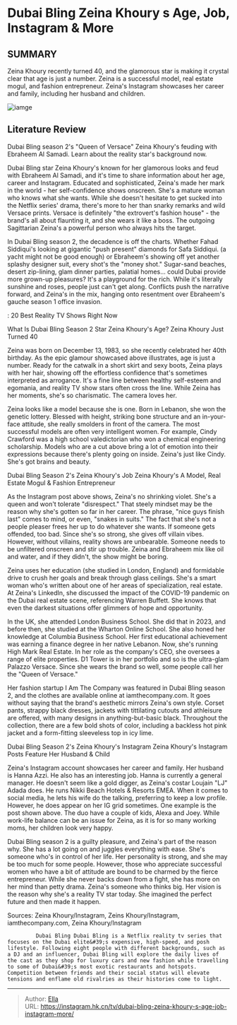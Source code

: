 # Dubai Bling Zeina Khoury s Age, Job, Instagram &amp; More


## SUMMARY 



  Zeina Khoury recently turned 40, and the glamorous star is making it crystal clear that age is just a number.   Zeina is a successful model, real estate mogul, and fashion entrepreneur.   Zeina&#39;s Instagram showcases her career and family, including her husband and children.  

![iamge](https://static1.srcdn.com/wordpress/wp-content/uploads/2023/12/zeina-khoury-dubai-bling-season-2-star-wearing-black-and-white-versace-jacket.jpg)

## Literature Review
Dubai Bling season 2&#39;s &#34;Queen of Versace&#34; Zeina Khoury&#39;s feuding with Ebraheem Al Samadi. Learn about the reality star&#39;s background now. 




Dubai Bling star Zeina Khoury&#39;s known for her glamorous looks and feud with Ebraheem Al Samadi, and it&#39;s time to share information about her age, career and Instagram. Educated and sophisticated, Zeina&#39;s made her mark in the world - her self-confidence shows onscreen. She&#39;s a mature woman who knows what she wants. While she doesn&#39;t hesitate to get sucked into the Netflix series&#39; drama, there&#39;s more to her than snarky remarks and wild Versace prints. Versace is definitely &#34;the extrovert&#39;s fashion house&#34; - the brand&#39;s all about flaunting it, and she wears it like a boss. The outgoing Sagittarian Zeina&#39;s a powerful person who always hits the target.




In Dubai Bling season 2, the decadence is off the charts. Whether Fahad Siddiqui&#39;s looking at gigantic &#34;push present&#34; diamonds for Safa Siddiqui. (a yacht might not be good enough) or Ebraheem&#39;s showing off yet another splashy designer suit, every shot&#39;s the &#34;money shot.&#34; Sugar-sand beaches, desert zip-lining, glam dinner parties, palatial homes... could Dubai provide more grown-up pleasures? It&#39;s a playground for the rich. While it&#39;s literally sunshine and roses, people just can&#39;t get along. Conflicts push the narrative forward, and Zeina&#39;s in the mix, hanging onto resentment over Ebraheem&#39;s gauche season 1 office invasion.

 : 20 Best Reality TV Shows Right Now


 What Is Dubai Bling Season 2 Star Zeina Khoury&#39;s Age? 
Zeina Khoury Just Turned 40

 

Zeina was born on December 13, 1983, so she recently celebrated her 40th birthday. As the epic glamour showcased above illustrates, age is just a number. Ready for the catwalk in a short skirt and sexy boots, Zeina plays with her hair, showing off the effortless confidence that&#39;s sometimes interpreted as arrogance. It&#39;s a fine line between healthy self-esteem and egomania, and reality TV show stars often cross the line. While Zeina has her moments, she&#39;s so charismatic. The camera loves her.




Zeina looks like a model because she is one. Born in Lebanon, she won the genetic lottery. Blessed with height, striking bone structure and an in-your-face attitude, she really smolders in front of the camera. The most successful models are often very intelligent women. For example, Cindy Crawford was a high school valedictorian who won a chemical engineering scholarship. Models who are a cut above bring a lot of emotion into their expressions because there&#39;s plenty going on inside. Zeina&#39;s just like Cindy. She&#39;s got brains and beauty.



 Dubai Bling Season 2&#39;s Zeina Khoury&#39;s Job 
Zeina Khoury&#39;s A Model, Real Estate Mogul &amp; Fashion Entrepreneur

 

As the Instagram post above shows, Zeina&#39;s no shrinking violet. She&#39;s a queen and won&#39;t tolerate &#34;disrespect.&#34; That steely mindset may be the reason why she&#39;s gotten so far in her career. The phrase, &#34;nice guys finish last&#34; comes to mind, or even, &#34;snakes in suits.&#34; The fact that she&#39;s not a people pleaser frees her up to do whatever she wants. If someone gets offended, too bad. Since she&#39;s so strong, she gives off villain vibes. However, without villains, reality shows are unbearable. Someone needs to be unfiltered onscreen and stir up trouble. Zeina and Ebraheem mix like oil and water, and if they didn&#39;t, the show might be boring.




Zeina uses her education (she studied in London, England) and formidable drive to crush her goals and break through glass ceilings. She&#39;s a smart woman who&#39;s written about one of her areas of specialization, real estate. At Zeina&#39;s LinkedIn, she discussed the impact of the COVID-19 pandemic on the Dubai real estate scene, referencing Warren Buffett. She knows that even the darkest situations offer glimmers of hope and opportunity.

In the UK, she attended London Business School. She did that in 2023, and before then, she studied at the Wharton Online School. She also honed her knowledge at Columbia Business School. Her first educational achievement was earning a finance degree in her native Lebanon. Now, she&#39;s running High Mark Real Estate. In her role as the company&#39;s CEO, she oversees a range of elite properties. D1 Tower is in her portfolio and so is the ultra-glam Palazzo Versace. Since she wears the brand so well, some people call her the &#34;Queen of Versace.&#34;




Her fashion startup I Am The Company was featured in Dubai Bling season 2, and the clothes are available online at iamthecompany.com. It goes without saying that the brand&#39;s aesthetic mirrors Zeina&#39;s own style. Corset pants, strappy black dresses, jackets with tittilating cutouts and athleisure are offered, with many designs in anything-but-basic black. Throughout the collection, there are a few bold shots of color, including a backless hot pink jacket and a form-fitting sleeveless top in icy lime.



 Dubai Bling Season 2&#39;s Zeina Khoury&#39;s Instagram 
Zeina Khoury&#39;s Instagram Posts Feature Her Husband &amp; Child
          

Zeina&#39;s Instagram account showcases her career and family. Her husband is Hanna Azzi. He also has an interesting job. Hanna is currently a general manager. He doesn&#39;t seem like a gold digger, as Zeina&#39;s costar Loujain &#34;LJ&#34; Adada does. He runs Nikki Beach Hotels &amp; Resorts EMEA. When it comes to social media, he lets his wife do the talking, preferring to keep a low profile. However, he does appear on her IG grid sometimes. One example is the post shown above. The duo have a couple of kids, Alexa and Joey. While work-life balance can be an issue for Zeina, as it is for so many working moms, her children look very happy.




Dubai Bling season 2 is a guilty pleasure, and Zeina&#39;s part of the reason why. She has a lot going on and juggles everything with ease. She&#39;s someone who&#39;s in control of her life. Her personality is strong, and she may be too much for some people. However, those who appreciate successful women who have a bit of attitude are bound to be charmed by the fierce entrepreneur. While she never backs down from a fight, she has more on her mind than petty drama. Zeina&#39;s someone who thinks big. Her vision is the reason why she&#39;s a reality TV star today. She imagined the perfect future and then made it happen.

Sources: Zeina Khoury/Instagram, Zeins Khoury/Instagram, iamthecompany.com, Zeina Khoury/Instagram

             Dubai Bling Dubai Bling is a Netflix reality tv series that focuses on the Dubai elite&#39;s expensive, high-speed, and posh lifestyle. Following eight people with different backgrounds, such as a DJ and an influencer, Dubai Bling will explore the daily lives of the cast as they shop for luxury cars and new fashion while travelling to some of Dubai&#39;s most exotic restaurants and hotspots. Competition between friends and their social status will elevate tensions and enflame old rivalries as their histories come to light.   


---

> Author: [Ella](https://instagram.hk.cn/)  
> URL: https://instagram.hk.cn/tv/dubai-bling-zeina-khoury-s-age-job-instagram-more/  

